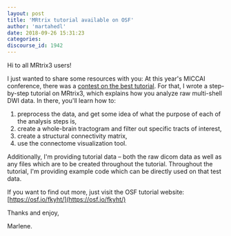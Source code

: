 ```yaml
---
layout: post
title: 'MRtrix tutorial available on OSF'
author: 'martahedl'
date: 2018-09-26 15:31:23
categories:
discourse_id: 1942
---
```

Hi to all MRtrix3 users! 

I just wanted to share some resources with you: At this year's MICCAI conference, there was a [contest on the best tutorial](http://www.miccai.org/edu/mec.html). For that, I wrote a step-by-step tutorial on MRtrix3, which explains how you analyze raw multi-shell DWI data. In there, you'll learn how to:

1. preprocess the data, and get some idea of what the purpose of each of the analysis steps is,
2. create a whole-brain tractogram and filter out specific tracts of interest, 
3. create a structural connectivity matrix,
4. use the connectome visualization tool.  

Additionally, I'm providing tutorial data – both the raw dicom data as well as any files which are to be created throughout the tutorial. Throughout the tutorial, I'm providing example code which can be directly used on that test data.

If you want to find out more, just visit the OSF tutorial website: [https://osf.io/fkyht/](https://osf.io/fkyht/)

Thanks and enjoy,

Marlene.
            